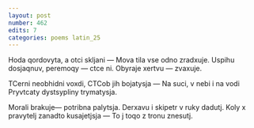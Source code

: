 ```yaml
---
layout: post
number: 462
edits: 7
categories: poems latin_25
---
```


Hoda qordovyta, a otci skljani —
Mova tila vse odno zradxuje.
Uspihu dosjaqnuv, peremoqy — ctce ni. 
Obyraje xertvu — zvaxuje. 

TCerni neobhidni voxdi, 
CTCob jih bojatysja —
Na suci, v nebi i na vodi 
Pryvtcaty dystsypliny trymatysja. 

Morali brakuje— potribna palytsja.
Derxavu i skipetr v ruky dadutj.
Koly x pravytelj zanadto kusajetjsja — 
To j toqo z tronu znesutj.
